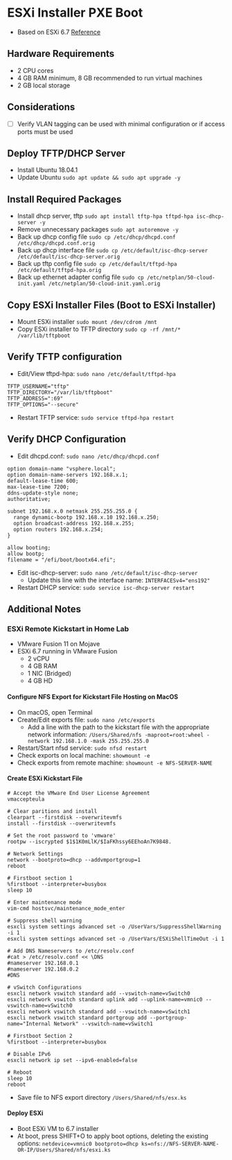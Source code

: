 # ESXi Installer PXE Boot
* Based on ESXi 6.7 [Reference](https://docs.vmware.com/en/VMware-vSphere/6.7/com.vmware.esxi.install.doc/GUID-21FF3053-F77C-49E6-81A2-9369B85F5D52.html)


## Hardware Requirements
* 2 CPU cores
* 4 GB RAM minimum, 8 GB recommended to run virtual machines
* 2 GB local storage


## Considerations
- [ ] Verify VLAN tagging can be used with minimal configuration or if access ports must be used


## Deploy TFTP/DHCP Server
* Install Ubuntu 18.04.1
* Update Ubuntu `sudo apt update && sudo apt upgrade -y`


## Install Required Packages
* Install dhcp server, tftp `sudo apt install tftp-hpa tftpd-hpa isc-dhcp-server -y`
* Remove unnecessary packages `sudo apt autoremove -y`
* Back up dhcp config file `sudo cp /etc/dhcp/dhcpd.conf /etc/dhcp/dhcpd.conf.orig`
* Back up dhcp interface file `sudo cp /etc/default/isc-dhcp-server /etc/default/isc-dhcp-server.orig`
* Back up tftp config file `sudo cp /etc/default/tftpd-hpa /etc/default/tftpd-hpa.orig`
* Back up ethernet adapter config file `sudo cp /etc/netplan/50-cloud-init.yaml /etc/netplan/50-cloud-init.yaml.orig`


## Copy ESXi Installer Files (Boot to ESXi Installer)
* Mount ESXi installer `sudo mount /dev/cdrom /mnt`
* Copy ESXi installer to TFTP directory `sudo cp -rf /mnt/* /var/lib/tftpboot`


## Verify TFTP configuration
* Edit/View tftpd-hpa: `sudo nano /etc/default/tftpd-hpa`
```
TFTP_USERNAME="tftp"
TFTP_DIRECTORY="/var/lib/tftpboot"
TFTP_ADDRESS=":69"
TFTP_OPTIONS="--secure"
```

* Restart TFTP service: `sudo service tftpd-hpa restart`


## Verify DHCP Configuration
* Edit dhcpd.conf: `sudo nano /etc/dhcp/dhcpd.conf`
```
option domain-name "vsphere.local";
option domain-name-servers 192.168.x.1;
default-lease-time 600;
max-lease-time 7200;
ddns-update-style none;
authoritative;

subnet 192.168.x.0 netmask 255.255.255.0 {
  range dynamic-bootp 192.168.x.10 192.168.x.250;
  option broadcast-address 192.168.x.255;
  option routers 192.168.x.254;
}

allow booting;
allow bootp;
filename = "/efi/boot/bootx64.efi";
```

* Edit isc-dhcp-server: `sudo nano /etc/default/isc-dhcp-server`
    * Update this line with the interface name: `INTERFACESv4="ens192"`
* Restart DHCP service: `sudo service isc-dhcp-server restart`


## Additional Notes

### ESXi Remote Kickstart in Home Lab
* VMware Fusion 11 on Mojave
* ESXi 6.7 running in VMware Fusion
  * 2 vCPU
  * 4 GB RAM
  * 1 NIC (Bridged)
  * 4 GB HD

#### Configure NFS Export for Kickstart File Hosting on MacOS
* On macOS, open Terminal
* Create/Edit exports file: `sudo nano /etc/exports`
    * Add a line with the path to the kickstart file with the appropriate network information: `/Users/Shared/nfs -maproot=root:wheel -network 192.168.1.0 -mask 255.255.255.0`
* Restart/Start nfsd service: `sudo nfsd restart`
* Check exports on local machine: `showmount -e`
* Check exports from remote machine: `showmount -e NFS-SERVER-NAME`

#### Create ESXi Kickstart File
```
# Accept the VMware End User License Agreement
vmaccepteula

# Clear paritions and install
clearpart --firstdisk --overwritevmfs
install --firstdisk --overwritevmfs

# Set the root password to 'vmware'
rootpw --iscrypted $1$1K0mLlK/$IaFKhssy6EEhoAn7K9848.

# Network Settings
network --bootproto=dhcp --addvmportgroup=1
reboot

# Firstboot section 1
%firstboot --interpreter=busybox
sleep 10

# Enter maintenance mode
vim-cmd hostsvc/maintenance_mode_enter

# Suppress shell warning
esxcli system settings advanced set -o /UserVars/SuppressShellWarning -i 1
esxcli system settings advanced set -o /UserVars/ESXiShellTimeOut -i 1

# Add DNS Nameservers to /etc/resolv.conf
#cat > /etc/resolv.conf << \DNS
#nameserver 192.168.0.1
#nameserver 192.168.0.2
#DNS

# vSwitch Configurations
esxcli network vswitch standard add --vswitch-name=vSwitch0
esxcli network vswitch standard uplink add --uplink-name=vmnic0 --vswitch-name=vSwitch0
esxcli network vswitch standard add --vswitch-name=vSwitch1
esxcli network vswitch standard portgroup add --portgroup-name="Internal Network" --vswitch-name=vSwitch1

# Firstboot Section 2
%firstboot --interpreter=busybox

# Disable IPv6
esxcli network ip set --ipv6-enabled=false

# Reboot
sleep 10
reboot
```
* Save file to NFS export directory `/Users/Shared/nfs/esx.ks`

#### Deploy ESXi
* Boot ESXi VM to 6.7 installer
* At boot, press SHIFT+O to apply boot options, deleting the existing options: `netdevice=vmnic0 bootproto=dhcp ks=nfs://NFS-SERVER-NAME-OR-IP/Users/Shared/nfs/esxi.ks`
